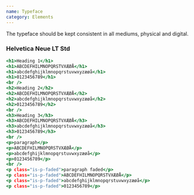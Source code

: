 ```yaml
---
name: Typeface
category: Elements
---
```

The typeface should be kept consistent in all mediums, physical and digital.

### Helvetica Neue LT Std
```search-fields.html
<h1>Heading 1</h1>
<h1>ABCDEFHILMNOPQRSTVXÆØÅ</h1>
<h1>abcdefghijklmnopqrstuvwxyzæøå</h1>
<h1>0123456789</h1>
<br />
<h2>Heading 2</h2>
<h2>ABCDEFHILMNOPQRSTVXÆØÅ</h2>
<h2>abcdefghijklmnopqrstuvwxyzæøå</h2>
<h2>0123456789</h2>
<br />
<h3>Heading 3</h3>
<h3>ABCDEFHILMNOPQRSTVXÆØÅ</h3>
<h3>abcdefghijklmnopqrstuvwxyzæøå</h3>
<h3>0123456789</h3>
<br />
<p>paragraph</p>
<p>ABCDEFHILMNOPQRSTVXÆØÅ</p>
<p>abcdefghijklmnopqrstuvwxyzæøå</p>
<p>0123456789</p>
<br />
<p class="is-p-faded">paragraph faded</p>
<p class="is-p-faded">ABCDEFHILMNOPQRSTVXÆØÅ</p>
<p class="is-p-faded">abcdefghijklmnopqrstuvwxyzæøå</p>
<p class="is-p-faded">0123456789</p>
```